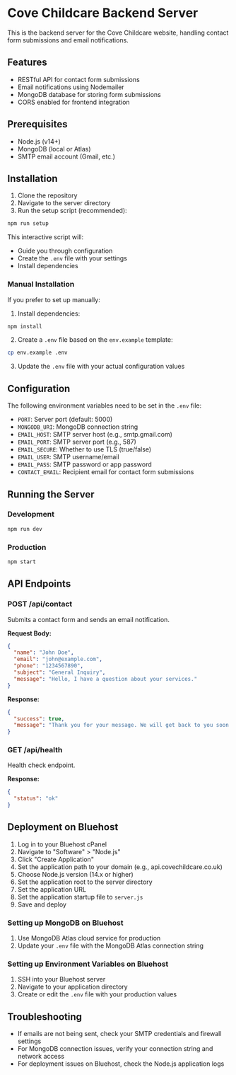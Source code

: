 # Cove Childcare Backend Server

This is the backend server for the Cove Childcare website, handling contact form submissions and email notifications.

## Features

- RESTful API for contact form submissions
- Email notifications using Nodemailer
- MongoDB database for storing form submissions
- CORS enabled for frontend integration

## Prerequisites

- Node.js (v14+)
- MongoDB (local or Atlas)
- SMTP email account (Gmail, etc.)

## Installation

1. Clone the repository
2. Navigate to the server directory
3. Run the setup script (recommended):

```bash
npm run setup
```

This interactive script will:
- Guide you through configuration
- Create the `.env` file with your settings
- Install dependencies

### Manual Installation

If you prefer to set up manually:

1. Install dependencies:

```bash
npm install
```

2. Create a `.env` file based on the `env.example` template:

```bash
cp env.example .env
```

3. Update the `.env` file with your actual configuration values

## Configuration

The following environment variables need to be set in the `.env` file:

- `PORT`: Server port (default: 5000)
- `MONGODB_URI`: MongoDB connection string
- `EMAIL_HOST`: SMTP server host (e.g., smtp.gmail.com)
- `EMAIL_PORT`: SMTP server port (e.g., 587)
- `EMAIL_SECURE`: Whether to use TLS (true/false)
- `EMAIL_USER`: SMTP username/email
- `EMAIL_PASS`: SMTP password or app password
- `CONTACT_EMAIL`: Recipient email for contact form submissions

## Running the Server

### Development

```bash
npm run dev
```

### Production

```bash
npm start
```

## API Endpoints

### POST /api/contact

Submits a contact form and sends an email notification.

**Request Body:**

```json
{
  "name": "John Doe",
  "email": "john@example.com",
  "phone": "1234567890",
  "subject": "General Inquiry",
  "message": "Hello, I have a question about your services."
}
```

**Response:**

```json
{
  "success": true,
  "message": "Thank you for your message. We will get back to you soon!"
}
```

### GET /api/health

Health check endpoint.

**Response:**

```json
{
  "status": "ok"
}
```

## Deployment on Bluehost

1. Log in to your Bluehost cPanel
2. Navigate to "Software" > "Node.js"
3. Click "Create Application"
4. Set the application path to your domain (e.g., api.covechildcare.co.uk)
5. Choose Node.js version (14.x or higher)
6. Set the application root to the server directory
7. Set the application URL
8. Set the application startup file to `server.js`
9. Save and deploy

### Setting up MongoDB on Bluehost

1. Use MongoDB Atlas cloud service for production
2. Update your `.env` file with the MongoDB Atlas connection string

### Setting up Environment Variables on Bluehost

1. SSH into your Bluehost server
2. Navigate to your application directory
3. Create or edit the `.env` file with your production values

## Troubleshooting

- If emails are not being sent, check your SMTP credentials and firewall settings
- For MongoDB connection issues, verify your connection string and network access
- For deployment issues on Bluehost, check the Node.js application logs 